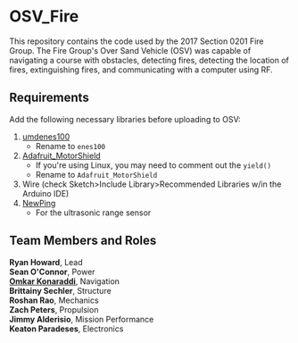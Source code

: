 # OSV_Fire

This repository contains the code used by the 2017 Section 0201 Fire Group.
The Fire Group's Over Sand Vehicle (OSV) was capable of navigating a course
with obstacles, detecting fires, detecting the location of fires, extinguishing
fires, and communicating with a computer using RF.

## Requirements
Add the following necessary libraries before uploading to OSV:
1. [umdenes100](https://github.com/umdenes100/arduinolibrary)
    * Rename to `enes100`
2. [Adafruit_MotorShield](https://github.com/adafruit/Adafruit_Motor_Shield_V2_Library)
    * If you're using Linux, you may need to comment out the `yield()`
    * Rename to `Adafruit_MotorShield`
3. Wire (check Sketch>Include Library>Recommended Libraries w/in
    the Arduino IDE)
4. [NewPing](https://bitbucket.org/teckel12/arduino-new-ping/downloads/)
    * For the ultrasonic range sensor

## Team Members and Roles

**Ryan Howard**, Lead <br/>
**Sean O'Connor**, Power <br/>
**[Omkar Konaraddi](https://konaraddio.github.io)**, Navigation <br/>
**Brittainy Sechler**, Structure <br/>
**Roshan Rao**, Mechanics <br/>
**Zach Peters**, Propulsion <br/>
**Jimmy Alderisio**, Mission Performance <br/>
**Keaton Paradeses**, Electronics <br/>
